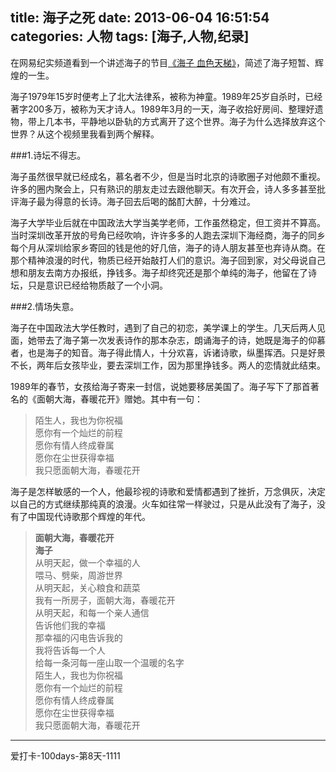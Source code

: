 title: 海子之死
date: 2013-06-04 16:51:54
categories: 人物
tags: [海子,人物,纪录]
---
在网易纪实频道看到一个讲述海子的节目[《海子 血色天梯》](http://v.163.com/jishi/V6A2V03PO/V6BC4FOMP.html)，简述了海子短暂、辉煌的一生。

海子1979年15岁时便考上了北大法律系，被称为神童。1989年25岁自杀时，已经著字200多万，被称为天才诗人。1989年3月的一天，海子收拾好房间、整理好遗物，带上几本书，平静地以卧轨的方式离开了这个世界。海子为什么选择放弃这个世界？从这个视频里我看到两个解释。

###1.诗坛不得志。

海子虽然很早就已经成名，慕名者不少，但是当时北京的诗歌圈子对他颇不重视。许多的圈内聚会上，只有熟识的朋友走过去跟他聊天。有次开会，诗人多多甚至批评海子最为得意的长诗。海子回去后喝的酩酊大醉，十分难过。  

海子大学毕业后就在中国政法大学当美学老师，工作虽然稳定，但工资并不算高。当时深圳改革开放的号角已经吹响，许许多多的人跑去深圳下海经商，海子的同乡每个月从深圳给家乡寄回的钱是他的好几倍，海子的诗人朋友甚至也弃诗从商。在那个精神浪漫的时代，物质已经开始敲打人们的意识。海子回到家，对父母说自己想和朋友去南方办报纸，挣钱多。海子却终究还是那个单纯的海子，他留在了诗坛，只是意识已经给物质敲了一个小洞。

###2.情场失意。

海子在中国政法大学任教时，遇到了自己的初恋，美学课上的学生。几天后两人见面，她带去了海子第一次发表诗作的那本杂志，朗诵海子的诗，她既是海子的仰慕者，也是海子的知音。海子得此情人，十分欢喜，诉诸诗歌，纵墨挥洒。只是好景不长，两年后女孩毕业，要去深圳工作，因为那里挣钱多。两人的恋情就此结束。

1989年的春节，女孩给海子寄来一封信，说她要移居美国了。海子写下了那首著名的《面朝大海，春暖花开》赠她。其中有一句：

> 陌生人，我也为你祝福  
愿你有一个灿烂的前程  
愿你有情人终成眷属  
愿你在尘世获得幸福  
我只愿面朝大海，春暖花开


海子是怎样敏感的一个人，他最珍视的诗歌和爱情都遇到了挫折，万念俱灰，决定以自己的方式继续那纯真的浪漫。火车如往常一样驶过，只是从此没有了海子，没有了中国现代诗歌那个辉煌的年代。

> **面朝大海，春暖花开**  
**海子**  
从明天起，做一个幸福的人  
喂马、劈柴，周游世界  
从明天起，关心粮食和蔬菜  
我有一所房子，面朝大海，春暖花开  
从明天起，和每一个亲人通信  
告诉他们我的幸福  
那幸福的闪电告诉我的  
我将告诉每一个人  
给每一条河每一座山取一个温暖的名字  
陌生人，我也为你祝福  
愿你有一个灿烂的前程  
愿你有情人终成眷属  
愿你在尘世获得幸福  
我只愿面朝大海，春暖花开  

---
爱打卡-100days-第8天-1111